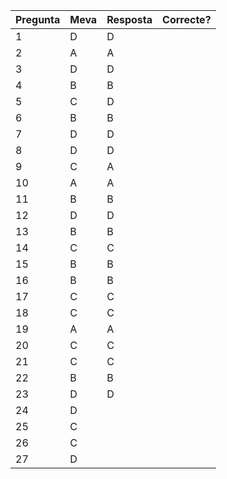 | Pregunta | Meva | Resposta | Correcte? |
| -------- | ---- | -------- | --------- |
| 1        | D    | D        |           |
| 2        | A    | A        |           |
| 3        | D    | D        |           |
| 4        | B    | B        |           |
| 5        | C    | D        |           |
| 6        | B    | B        |           |
| 7        | D    | D        |           |
| 8        | D    | D        |           |
| 9        | C    | A        |           |
| 10       | A    | A        |           |
| 11       | B    | B        |           |
| 12       | D    | D        |           |
| 13       | B    | B        |           |
| 14       | C    | C        |           |
| 15       | B    | B        |           |
| 16       | B    | B        |           |
| 17       | C    | C        |           |
| 18       | C    | C        |           |
| 19       | A    | A        |           |
| 20       | C    | C        |           |
| 21       | C    | C        |           |
| 22       | B    | B        |           |
| 23       | D    | D        |           |
| 24       | D    |          |           |
| 25       | C    |          |           |
| 26       | C    |          |           |
| 27       | D    |          |           |